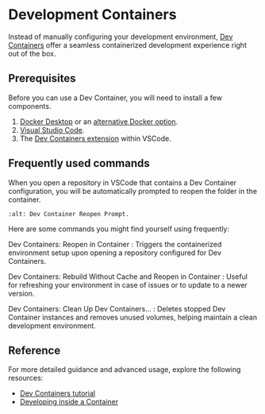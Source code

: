 # Development Containers

Instead of manually configuring your development environment, [Dev Containers](https://containers.dev/) offer a seamless containerized development experience right out of the box.

## Prerequisites

Before you can use a Dev Container, you will need to install a few components.

1. [Docker Desktop](https://www.docker.com/products/docker-desktop) or an [alternative Docker option](https://code.visualstudio.com/remote/advancedcontainers/docker-options).
1. [Visual Studio Code](https://code.visualstudio.com/).
1. The [Dev Containers extension](vscode:extension/ms-vscode-remote.remote-containers) within VSCode.

## Frequently used commands

When you open a repository in VSCode that contains a Dev Container configuration,  you will be automatically prompted to reopen the folder in the container.

```{image} /_static/images/dev-container-reopen-prompt.png
:alt: Dev Container Reopen Prompt.
```

Here are some commands you might find yourself using frequently:

Dev Containers: Reopen in Container
: Triggers the containerized environment setup upon opening a repository configured for Dev Containers.

Dev Containers: Rebuild Without Cache and Reopen in Container
: Useful for refreshing your environment in case of issues or to update to a newer version.

Dev Containers: Clean Up Dev Containers...
: Deletes stopped Dev Container instances and removes unused volumes, helping maintain a clean development environment.

## Reference

For more detailed guidance and advanced usage, explore the following resources:

- [Dev Containers tutorial](https://code.visualstudio.com/docs/devcontainers/tutorial)
- [Developing inside a Container](https://code.visualstudio.com/docs/devcontainers/containers)
